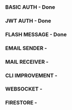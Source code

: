 ### BASIC AUTH         - Done
### JWT AUTH           - Done
### FLASH MESSAGE      - Done
### EMAIL SENDER       - 
### MAIL RECEIVER      -     
### CLI IMPROVEMENT    - 
### WEBSOCKET          -
### FIRESTORE          -
